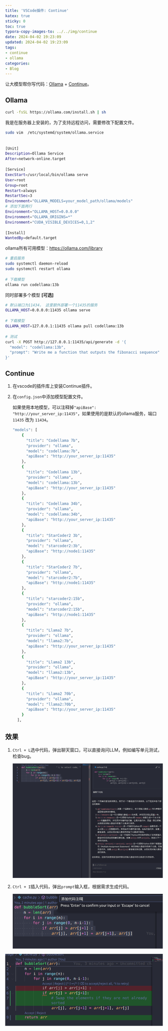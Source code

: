 ```yaml
---
title: 'VSCode插件: Continue'
katex: true
sticky: 0
toc: true
typora-copy-images-to: ../../img/continue
date: 2024-04-02 19:23:09
updated: 2024-04-02 19:23:09
tags:
- continue
- ollama
categories:
- Blog
---
```




让大模型帮你写代码：[Ollama](https://ollama.com/download) + [Continue](https://github.com/continuedev/continue)。

<!-- more -->



## Ollama

```bash
curl -fsSL https://ollama.com/install.sh | sh
```

我是在服务器上安装的，为了支持远程访问，需要修改下配置文件。

```bash
sudo vim  /etc/systemd/system/ollama.service


[Unit]
Description=Ollama Service
After=network-online.target

[Service]
ExecStart=/usr/local/bin/ollama serve
User=root
Group=root
Restart=always
RestartSec=3
Environment="OLLAMA_MODELS=your_model_path/ollama/models"
# 添加下面两行
Environment="OLLAMA_HOST=0.0.0.0"
Environment="OLLAMA_ORIGINS=*"
Environment="CUDA_VISIBLE_DEVICES=0,1,2"

[Install]
WantedBy=default.target
```



ollama所有可用模型：https://ollama.com/library

```bash
# 重启服务
sudo systemctl daemon-reload
sudo systemctl restart ollama

# 下载模型
ollama run codellama:13b
```



同时部署多个模型 **[可选]**

```bash
# 默认端口为11434， 这里额外部署一个11435的服务
OLLAMA_HOST=0.0.0.0:11435 ollama serve

# 下载模型
OLLAMA_HOST=127.0.0.1:11435 ollama pull codellama:13b

# 测试
curl -X POST http://127.0.0.1:11435/api/generate -d '{
  "model": "codellama:13b",
  "prompt": "Write me a function that outputs the fibonacci sequence"
}'
```







## Continue

1. 在vscode的插件库上安装Continue插件。

2. 在`config.json`中添加模型配置文件。

   如果使用本地模型，可以注释掉`"apiBase": "http://your_server_ip:11435"`，如果使用的是默认的ollama服务，端口`11435` 改为 `11434`。

   ```bash
   "models": [
       {
         "title": "Codellama 7b",
         "provider": "ollama",
         "model": "codellama:7b",
         "apiBase": "http://your_server_ip:11435"
       },
       {
         "title": "Codellama 13b",
         "provider": "ollama",
         "model": "codellama:13b",
         "apiBase": "http://your_server_ip:11435"
       },
       {
         "title": "Codellama 34b",
         "provider": "ollama",
         "model": "codellama:34b",
         "apiBase": "http://your_server_ip:11435"
       },
       {
         "title": "StarCoder2 3b",
         "provider": "ollama",
         "model": "starcoder2:3b",
         "apiBase": "http://node1:11435"
       },
       {
         "title": "StarCoder2 7b",
         "provider": "ollama",
         "model": "starcoder2:7b",
         "apiBase": "http://node1:11435"
       },
       {
         "title": "starcoder2:15b",
         "provider": "ollama",
         "model": "starcoder2:15b",
         "apiBase": "http://node1:11435"
       },
       {
         "title": "Llama2 7b",
         "provider": "ollama",
         "model": "llama2:7b",
         "apiBase": "http://your_server_ip:11435"
       },
       {
         "title": "Llama2 13b",
         "provider": "ollama",
         "model": "llama2:13b",
         "apiBase": "http://your_server_ip:11435"
       },
       {
         "title": "Llama2 70b",
         "provider": "ollama",
         "model": "llama2:70b",
         "apiBase": "http://your_server_ip:11435"
       }
     ],
   ```

   

## 效果

1. `Ctrl + L`选中代码，弹出聊天窗口，可以直接询问LLM，例如编写单元测试，检查bug。

   ![image-20240402195237473](/img/continue/image-20240402195031626.png)

2. `Ctrl + I`插入代码，弹出`prompt`输入框，根据需求生成代码。

   ![image-20240402195237473](/img/continue/image-20240402195237473.png)



![image-20240402195249229](/img/continue/image-20240402195249229.png)
